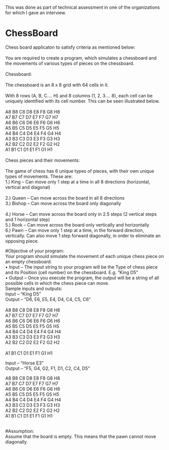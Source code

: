 This was done as part of technical assessment in one of the organizations for which I gave an interview.

# ChessBoard

Chess board applicaton to satisfy criteria as mentioned below:<br/>
<br/>
You are required to create a program, which simulates a chessboard and the
movements of various types of pieces on the chessboard.<br/>
<br/>
Chessboard:<br/>
<br/>
The chessboard is an 8 x 8 grid with 64 cells in it.<br/>
<br/>
With 8 rows (A, B, C…. H) and 8 columns (1, 2, 3…. 8), each cell can be uniquely
identified with its cell number. This can be seen illustrated below.<br/>
<br/>
A8 B8 C8 D8 E8 F8 G8 H8<br/>
A7 B7 C7 D7 E7 F7 G7 H7<br/>
A6 B6 C6 D6 E6 F6 G6 H6<br/>
A5 B5 C5 D5 E5 F5 G5 H5<br/>
A4 B4 C4 D4 E4 F4 G4 H4<br/>
A3 B3 C3 D3 E3 F3 G3 H3<br/>
A2 B2 C2 D2 E2 F2 G2 H2<br/>
A1 B1 C1 D1 E1 F1 G1 H1<br/>
<br/>
Chess pieces and their movements:<br/>
<br/>
The game of chess has 6 unique types of pieces, with their own unique types
of movements. These are:<br/>
1.) King – Can move only 1 step at a time in all 8 directions (horizontal, vertical
and diagonal)<br/>
<br/>
2.) Queen – Can move across the board in all 8 directions
<br/>
3.) Bishop – Can move across the board only diagonally<br/>
<br/>
4.) Horse – Can move across the board only in 2.5 steps (2 vertical steps and 1
horizontal step)<br/>
5.) Rook – Can move across the board only vertically and horizontally
<br/>
6.) Pawn – Can move only 1 step at a time, in the forward direction, vertically.
Can also move 1 step forward diagonally, in order to eliminate an opposing
piece.
<br/>

#Objective of your program:<br/>
Your program should simulate the movement of each unique chess piece on an
empty chessboard.
<br/>
• Input – The input string to your program will be the Type of chess piece and
its Position (cell number) on the chessboard. E.g. “King D5”<br/>
• Output – Once you execute the program, the output will be a string of all
possible cells in which the chess piece can move.<br/>
Sample inputs and outputs:<br/>
Input – “King D5”<br/>
Output – “D6, E6, E5, E4, D4, C4, C5, C6”<br/>
<br/>
A8 B8 C8 D8 E8 F8 G8 H8<br/>
A7 B7 C7 D7 E7 F7 G7 H7<br/>
A6 B6 C6 D6 E6 F6 G6 H6<br/>
A5 B5 C5 D5 E5 F5 G5 H5<br/>
A4 B4 C4 D4 E4 F4 G4 H4<br/>
A3 B3 C3 D3 E3 F3 G3 H3<br/>
A2 B2 C2 D2 E2 F2 G2 H2<br/><br/>
A1 B1 C1 D1 E1 F1 G1 H1<br/>

Input – “Horse E3”<br/>
Output – “F5, G4, G2, F1, D1, C2, C4, D5”<br/>

A8 B8 C8 D8 E8 F8 G8 H8<br/>
A7 B7 C7 D7 E7 F7 G7 H7<br/>
A6 B6 C6 D6 E6 F6 G6 H6<br/>
A5 B5 C5 D5 E5 F5 G5 H5<br/>
A4 B4 C4 D4 E4 F4 G4 H4<br/>
A3 B3 C3 D3 E3 F3 G3 H3<br/>
A2 B2 C2 D2 E2 F2 G2 H2<br/>
A1 B1 C1 D1 E1 F1 G1 H1<br/>
<br/>

#Assumption:<br/>
Assume that the board is empty. This means that the pawn cannot move
diagonally.<br/>
